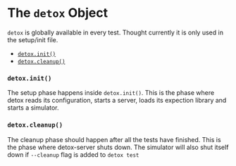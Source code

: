 # The `detox` Object

`detox` is globally available in every test. Thought currently it is only used in the setup/init file.

- [`detox.init()`](#detox.init)
- [`detox.cleanup()`](#detox.cleanup)

### `detox.init()`
The setup phase happens inside `detox.init()`. This is the phase where detox reads its configuration, starts a server, loads its expection library and starts a simulator.

### `detox.cleanup()`
The cleanup phase should happen after all the tests have finished. This is the phase where detox-server shuts down. The simulator will also shut itself down if `--cleanup` flag is added to `detox test`